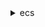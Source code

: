 <details>

<summary>
ecs
</summary>

- <details><summary>create-capacity-provider</summary>

  * --name
  * --auto-scaling-group-provider
  * --tags
  * --cli-input-json
  * --cli-input-yaml
  * --generate-cli-skeleton


- <details><summary>create-cluster</summary>

  * --cluster-name
  * --tags
  * --settings
  * --configuration
  * --capacity-providers
  * --default-capacity-provider-strategy
  * --cli-input-json
  * --cli-input-yaml
  * --generate-cli-skeleton


- <details><summary>create-service</summary>

  * --cluster
  * --service-name
  * --task-definition
  * --load-balancers
  * --service-registries
  * --desired-count
  * --client-token
  * --launch-type
  * --capacity-provider-strategy
  * --platform-version
  * --role
  * --deployment-configuration
  * --placement-constraints
  * --placement-strategy
  * --network-configuration
  * --health-check-grace-period-seconds
  * --scheduling-strategy
  * --deployment-controller
  * --tags
  * --enable-ecs-managed-tags
  * --no-enable-ecs-managed-tags
  * --propagate-tags
  * --enable-execute-command
  * --disable-execute-command
  * --cli-input-json
  * --cli-input-yaml
  * --generate-cli-skeleton


- <details><summary>create-task-set</summary>

  * --service
  * --cluster
  * --external-id
  * --task-definition
  * --network-configuration
  * --load-balancers
  * --service-registries
  * --launch-type
  * --capacity-provider-strategy
  * --platform-version
  * --scale
  * --client-token
  * --tags
  * --cli-input-json
  * --cli-input-yaml
  * --generate-cli-skeleton


- <details><summary>delete-account-setting</summary>

  * --name
  * --principal-arn
  * --cli-input-json
  * --cli-input-yaml
  * --generate-cli-skeleton


- <details><summary>delete-attributes</summary>

  * --cluster
  * --attributes
  * --cli-input-json
  * --cli-input-yaml
  * --generate-cli-skeleton


- <details><summary>delete-capacity-provider</summary>

  * --capacity-provider
  * --cli-input-json
  * --cli-input-yaml
  * --generate-cli-skeleton


- <details><summary>delete-cluster</summary>

  * --cluster
  * --cli-input-json
  * --cli-input-yaml
  * --generate-cli-skeleton


- <details><summary>delete-service</summary>

  * --cluster
  * --service
  * --force
  * --no-force
  * --cli-input-json
  * --cli-input-yaml
  * --generate-cli-skeleton


- <details><summary>delete-task-set</summary>

  * --cluster
  * --service
  * --task-set
  * --force
  * --no-force
  * --cli-input-json
  * --cli-input-yaml
  * --generate-cli-skeleton


- <details><summary>deploy</summary>

  * --service
  * --task-definition
  * --codedeploy-appspec
  * --cluster
  * --codedeploy-application
  * --codedeploy-deployment-group


- <details><summary>deregister-container-instance</summary>

  * --cluster
  * --container-instance
  * --force
  * --no-force
  * --cli-input-json
  * --cli-input-yaml
  * --generate-cli-skeleton


- <details><summary>deregister-task-definition</summary>

  * --task-definition
  * --cli-input-json
  * --cli-input-yaml
  * --generate-cli-skeleton


- <details><summary>describe-capacity-providers</summary>

  * --capacity-providers
  * --include
  * --max-results
  * --next-token
  * --cli-input-json
  * --cli-input-yaml
  * --generate-cli-skeleton


- <details><summary>describe-clusters</summary>

  * --clusters
  * --include
  * --cli-input-json
  * --cli-input-yaml
  * --generate-cli-skeleton


- <details><summary>describe-container-instances</summary>

  * --cluster
  * --container-instances
  * --include
  * --cli-input-json
  * --cli-input-yaml
  * --generate-cli-skeleton


- <details><summary>describe-services</summary>

  * --cluster
  * --services
  * --include
  * --cli-input-json
  * --cli-input-yaml
  * --generate-cli-skeleton


- <details><summary>describe-task-definition</summary>

  * --task-definition
  * --include
  * --cli-input-json
  * --cli-input-yaml
  * --generate-cli-skeleton


- <details><summary>describe-tasks</summary>

  * --cluster
  * --tasks
  * --include
  * --cli-input-json
  * --cli-input-yaml
  * --generate-cli-skeleton


- <details><summary>describe-task-sets</summary>

  * --cluster
  * --service
  * --task-sets
  * --include
  * --cli-input-json
  * --cli-input-yaml
  * --generate-cli-skeleton


- <details><summary>discover-poll-endpoint</summary>

  * --container-instance
  * --cluster
  * --cli-input-json
  * --cli-input-yaml
  * --generate-cli-skeleton


- <details><summary>execute-command</summary>

  * --cluster
  * --container
  * --command
  * --interactive
  * --non-interactive
  * --task
  * --cli-input-json
  * --cli-input-yaml
  * --generate-cli-skeleton


- <details><summary>help</summary>

  * 


- <details><summary>list-account-settings</summary>

  * --name
  * --value
  * --principal-arn
  * --effective-settings
  * --no-effective-settings
  * --cli-input-json
  * --cli-input-yaml
  * --starting-token
  * --page-size
  * --max-items
  * --generate-cli-skeleton


- <details><summary>list-attributes</summary>

  * --cluster
  * --target-type
  * --attribute-name
  * --attribute-value
  * --cli-input-json
  * --cli-input-yaml
  * --starting-token
  * --page-size
  * --max-items
  * --generate-cli-skeleton


- <details><summary>list-clusters</summary>

  * --cli-input-json
  * --cli-input-yaml
  * --starting-token
  * --page-size
  * --max-items
  * --generate-cli-skeleton


- <details><summary>list-container-instances</summary>

  * --cluster
  * --filter
  * --status
  * --cli-input-json
  * --cli-input-yaml
  * --starting-token
  * --page-size
  * --max-items
  * --generate-cli-skeleton


- <details><summary>list-services</summary>

  * --cluster
  * --launch-type
  * --scheduling-strategy
  * --cli-input-json
  * --cli-input-yaml
  * --starting-token
  * --page-size
  * --max-items
  * --generate-cli-skeleton


- <details><summary>list-tags-for-resource</summary>

  * --resource-arn
  * --cli-input-json
  * --cli-input-yaml
  * --generate-cli-skeleton


- <details><summary>list-task-definition-families</summary>

  * --family-prefix
  * --status
  * --cli-input-json
  * --cli-input-yaml
  * --starting-token
  * --page-size
  * --max-items
  * --generate-cli-skeleton


- <details><summary>list-task-definitions</summary>

  * --family-prefix
  * --status
  * --sort
  * --cli-input-json
  * --cli-input-yaml
  * --starting-token
  * --page-size
  * --max-items
  * --generate-cli-skeleton


- <details><summary>list-tasks</summary>

  * --cluster
  * --container-instance
  * --family
  * --started-by
  * --service-name
  * --desired-status
  * --launch-type
  * --cli-input-json
  * --cli-input-yaml
  * --starting-token
  * --page-size
  * --max-items
  * --generate-cli-skeleton


- <details><summary>put-account-setting</summary>

  * --name
  * --value
  * --principal-arn
  * --cli-input-json
  * --cli-input-yaml
  * --generate-cli-skeleton


- <details><summary>put-account-setting-default</summary>

  * --name
  * --value
  * --cli-input-json
  * --cli-input-yaml
  * --generate-cli-skeleton


- <details><summary>put-attributes</summary>

  * --cluster
  * --attributes
  * --cli-input-json
  * --cli-input-yaml
  * --generate-cli-skeleton


- <details><summary>put-cluster-capacity-providers</summary>

  * --cluster
  * --capacity-providers
  * --default-capacity-provider-strategy
  * --cli-input-json
  * --cli-input-yaml
  * --generate-cli-skeleton


- <details><summary>register-container-instance</summary>

  * --cluster
  * --instance-identity-document
  * --instance-identity-document-signature
  * --total-resources
  * --version-info
  * --container-instance-arn
  * --attributes
  * --platform-devices
  * --tags
  * --cli-input-json
  * --cli-input-yaml
  * --generate-cli-skeleton


- <details><summary>register-task-definition</summary>

  * --family
  * --task-role-arn
  * --execution-role-arn
  * --network-mode
  * --container-definitions
  * --volumes
  * --placement-constraints
  * --requires-compatibilities
  * --cpu
  * --memory
  * --tags
  * --pid-mode
  * --ipc-mode
  * --proxy-configuration
  * --inference-accelerators
  * --ephemeral-storage
  * --cli-input-json
  * --cli-input-yaml
  * --generate-cli-skeleton


- <details><summary>run-task</summary>

  * --capacity-provider-strategy
  * --cluster
  * --count
  * --enable-ecs-managed-tags
  * --no-enable-ecs-managed-tags
  * --enable-execute-command
  * --disable-execute-command
  * --group
  * --launch-type
  * --network-configuration
  * --overrides
  * --placement-constraints
  * --placement-strategy
  * --platform-version
  * --propagate-tags
  * --reference-id
  * --started-by
  * --tags
  * --task-definition
  * --cli-input-json
  * --cli-input-yaml
  * --generate-cli-skeleton


- <details><summary>start-task</summary>

  * --cluster
  * --container-instances
  * --enable-ecs-managed-tags
  * --no-enable-ecs-managed-tags
  * --enable-execute-command
  * --disable-execute-command
  * --group
  * --network-configuration
  * --overrides
  * --propagate-tags
  * --reference-id
  * --started-by
  * --tags
  * --task-definition
  * --cli-input-json
  * --cli-input-yaml
  * --generate-cli-skeleton


- <details><summary>stop-task</summary>

  * --cluster
  * --task
  * --reason
  * --cli-input-json
  * --cli-input-yaml
  * --generate-cli-skeleton


- <details><summary>submit-attachment-state-changes</summary>

  * --cluster
  * --attachments
  * --cli-input-json
  * --cli-input-yaml
  * --generate-cli-skeleton


- <details><summary>submit-container-state-change</summary>

  * --cluster
  * --task
  * --container-name
  * --runtime-id
  * --status
  * --exit-code
  * --reason
  * --network-bindings
  * --cli-input-json
  * --cli-input-yaml
  * --generate-cli-skeleton


- <details><summary>submit-task-state-change</summary>

  * --cluster
  * --task
  * --status
  * --reason
  * --containers
  * --attachments
  * --managed-agents
  * --pull-started-at
  * --pull-stopped-at
  * --execution-stopped-at
  * --cli-input-json
  * --cli-input-yaml
  * --generate-cli-skeleton


- <details><summary>tag-resource</summary>

  * --resource-arn
  * --tags
  * --cli-input-json
  * --cli-input-yaml
  * --generate-cli-skeleton


- <details><summary>untag-resource</summary>

  * --resource-arn
  * --tag-keys
  * --cli-input-json
  * --cli-input-yaml
  * --generate-cli-skeleton


- <details><summary>update-capacity-provider</summary>

  * --name
  * --auto-scaling-group-provider
  * --cli-input-json
  * --cli-input-yaml
  * --generate-cli-skeleton


- <details><summary>update-cluster</summary>

  * --cluster
  * --settings
  * --configuration
  * --cli-input-json
  * --cli-input-yaml
  * --generate-cli-skeleton


- <details><summary>update-cluster-settings</summary>

  * --cluster
  * --settings
  * --cli-input-json
  * --cli-input-yaml
  * --generate-cli-skeleton


- <details><summary>update-container-agent</summary>

  * --cluster
  * --container-instance
  * --cli-input-json
  * --cli-input-yaml
  * --generate-cli-skeleton


- <details><summary>update-container-instances-state</summary>

  * --cluster
  * --container-instances
  * --status
  * --cli-input-json
  * --cli-input-yaml
  * --generate-cli-skeleton


- <details><summary>update-service</summary>

  * --cluster
  * --service
  * --desired-count
  * --task-definition
  * --capacity-provider-strategy
  * --deployment-configuration
  * --network-configuration
  * --placement-constraints
  * --placement-strategy
  * --platform-version
  * --force-new-deployment
  * --no-force-new-deployment
  * --health-check-grace-period-seconds
  * --enable-execute-command
  * --disable-execute-command
  * --cli-input-json
  * --cli-input-yaml
  * --generate-cli-skeleton


- <details><summary>update-service-primary-task-set</summary>

  * --cluster
  * --service
  * --primary-task-set
  * --cli-input-json
  * --cli-input-yaml
  * --generate-cli-skeleton


- <details><summary>update-task-set</summary>

  * --cluster
  * --service
  * --task-set
  * --scale
  * --cli-input-json
  * --cli-input-yaml
  * --generate-cli-skeleton


- <details><summary>wait</summary>

  * 


</details>

